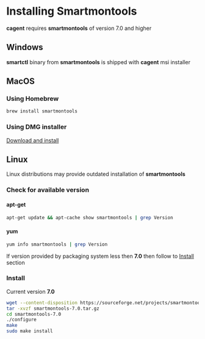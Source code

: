 # Installing **Smartmontools**

**cagent** requires **smartmontools** of version 7.0 and higher

## Windows
**smartctl** binary from **smartmontools** is shipped with **cagent** msi installer

## MacOS
### Using Homebrew
```bash
brew install smartmontools
```

### Using DMG installer
[Download and install](https://sourceforge.net/projects/smartmontools/files/smartmontools/7.0/smartmontools-7.0-1.dmg/download) 

## Linux
Linux distributions may provide outdated installation of **smartmontools**

### Check for available version
#### apt-get
```bash
apt-get update && apt-cache show smartmontools | grep Version
```
#### yum
```bash
yum info smartmontools | grep Version
```

If version provided by packaging system less then **7.0** then follow to [Install](#Install) section
 
### Install
Current version **7.0**
```bash
wget --content-disposition https://sourceforge.net/projects/smartmontools/files/smartmontools/7.0/smartmontools-7.0.tar.gz/download
tar -xvzf smartmontools-7.0.tar.gz
cd smartmontools-7.0
./configure
make
sudo make install

```
